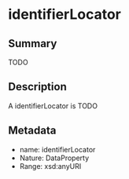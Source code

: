 <!-- Automatically generated by spec-parser v2.0.0 on 2023-12-27T15:02:03.969017+00:00 -->
<!-- SPDX-License-Identifier: Community-Spec-1.0 -->

# identifierLocator

## Summary

TODO


## Description

A identifierLocator is TODO


## Metadata

- name: identifierLocator
- Nature: DataProperty
- Range: xsd:anyURI




